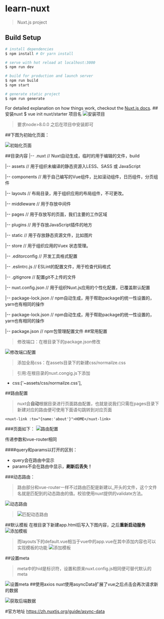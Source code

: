 # learn-nuxt

> Nuxt.js project

## Build Setup

``` bash
# install dependencies
$ npm install # Or yarn install

# serve with hot reload at localhost:3000
$ npm run dev

# build for production and launch server
$ npm run build
$ npm start

# generate static project
$ npm run generate
```

For detailed explanation on how things work, checkout the [Nuxt.js docs](https://github.com/nuxt/nuxt.js).
##安装nuxt
$ vue init nuxt/starter 项目名
![安装项目](https://i.imgur.com/lJOMLN0.png)
>要求node>8.0.0
之后在项目中安装即可  

##下图为初始化页面：  

![初始化页面](https://i.imgur.com/IsdSkRI.png)

##目录内容
|-- .nuxt                            // Nuxt自动生成，临时的用于编辑的文件，build  

|-- assets                           // 用于组织未编译的静态资源入LESS、SASS 或 JavaScript  

|-- components                       // 用于自己编写的Vue组件，比如滚动组件，日历组件，分页组件  

|-- layouts                          // 布局目录，用于组织应用的布局组件，不可更改。  

|-- middleware                       // 用于存放中间件  

|-- pages                            // 用于存放写的页面，我们主要的工作区域  

|-- plugins                          // 用于存放JavaScript插件的地方  

|-- static                           // 用于存放静态资源文件，比如图片  

|-- store                            // 用于组织应用的Vuex 状态管理。  

|-- .editorconfig                    // 开发工具格式配置  

|-- .eslintrc.js                     // ESLint的配置文件，用于检查代码格式  

|-- .gitignore                       // 配置git不上传的文件  

|-- nuxt.config.json                 // 用于组织Nuxt.js应用的个性化配置，已覆盖默认配置  

|-- package-lock.json                // npm自动生成，用于帮助package的统一性设置的，yarn也有相同的操作  

|-- package-lock.json                // npm自动生成，用于帮助package的统一性设置的，yarn也有相同的操作  

|-- package.json                     // npm包管理配置文件 
##常用配置
>修改端口：在根目录下的package.json修改

![修改端口配置](https://i.imgur.com/aFO7lJ1.png)

>添加全局css：在assets目录下的新建css/normailze.css

>引用:在根目录的nuxt.congig.js下添加

* css:['~assets/css/normailze.css'],


##路由配置
>nuxt会**自动**根据目录进行页面路由配置，也就是说我们只需在pages目录下新建对应的路由便可使用下面语句跳转到对应页面

  `<nuxt-link :to="{name:'about'}">HOME</nuxt-link>`

###页面如下：
![路由配置](https://i.imgur.com/WaHDVpi.png)

传递参数和vue-router相同

####query和params以<nuxt-link>打开的区别：

* query会在路由中显示
* params不会在路由中显示，**刷新后丢失！**

###动态路由：
>路由部分和vue-router一样不过路由匹配是新建以_开头的文件，这个文件名就是匹配到的动态路由的值。校验使用nuxt提供的validate方法。


![动态路由](https://i.imgur.com/Jnn4mLz.png)

>![匹配动态路由](https://i.imgur.com/pJ7rr3F.png)

##默认模板
在根目录下新建app.html后写入下图内容，之后**重新启动服务**
![添加模板](https://i.imgur.com/OSOZuXT.png)
>而layouts下的default.vue相当于vue中的app.vue在其中添加内容也可以实现模板的功能
![添加模板](https://i.imgur.com/Y1tbEOE.png)

##设置meta
>meta中的hid是标识符，设置和原来nuxt.config.js相同便可替代默认的meta

![设置meta](https://i.imgur.com/yImUh0d.png)
##使用axios
nuxt使用asyncData扩展了vue之后点击会再次请求新的数据

![获取后端数据](https://i.imgur.com/EJBgghm.png)

#官方地址
https://zh.nuxtjs.org/guide/async-data